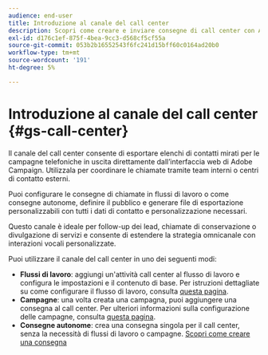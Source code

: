 ```yaml
---
audience: end-user
title: Introduzione al canale del call center
description: Scopri come creare e inviare consegne di call center con Adobe Campaign Web
exl-id: d176c1ef-875f-4bea-9cc3-d568cf5cf55a
source-git-commit: 053b2b16552543f6fc241d15bff60c0164ad20b0
workflow-type: tm+mt
source-wordcount: '191'
ht-degree: 5%

---
```


# Introduzione al canale del call center {#gs-call-center}

Il canale del call center consente di esportare elenchi di contatti mirati per le campagne telefoniche in uscita direttamente dall’interfaccia web di Adobe Campaign. Utilizzala per coordinare le chiamate tramite team interni o centri di contatto esterni.

Puoi configurare le consegne di chiamate in flussi di lavoro o come consegne autonome, definire il pubblico e generare file di esportazione personalizzabili con tutti i dati di contatto e personalizzazione necessari.

Questo canale è ideale per follow-up dei lead, chiamate di conservazione o divulgazione di servizi e consente di estendere la strategia omnicanale con interazioni vocali personalizzate.

Puoi utilizzare il canale del call center in uno dei seguenti modi:

* **Flussi di lavoro**: aggiungi un&#39;attività call center al flusso di lavoro e configura le impostazioni e il contenuto di base. Per istruzioni dettagliate su come configurare il flusso di lavoro, consulta [questa pagina](../workflows/gs-workflow-creation.md).
* **Campagne**: una volta creata una campagna, puoi aggiungere una consegna al call center. Per ulteriori informazioni sulla configurazione delle campagne, consulta [questa pagina](../campaigns/gs-campaigns.md).
* **Consegne autonome**: crea una consegna singola per il call center, senza la necessità di flussi di lavoro o campagne. [Scopri come creare una consegna](../msg/gs-deliveries.md)

<!--
<table style="table-layout:fixed"><tr style="border: 0;">
<td>
<a href="create-push.md">
<img alt="Create a push delivery" src="assets/do-not-localize/push_create.jpeg">
</a>
<div><a href="create-push.md"><strong>Create a push delivery</strong>
</div>
<p>
</td>
<td>
<a href="content-push.md">
<img alt="Design a push delivery" src="assets/do-not-localize/push_design.jpeg">
</a>
<div>
<a href="content-push.md"><strong>Design a push delivery<strong></strong></a>
</div>
<p></td>
<td>
<a href="send-push.md">
<img alt="Send a push delivery" src="assets/do-not-localize/push_send.jpeg">
</a>
<div>
<a href="send-push.md"><strong>Send a push delivery</strong></a>
</div>
<p>
</td>
<td>
<a href="send-push.md">
<img alt="Push delivery report" src="assets/do-not-localize/push_report.jpeg">
</a>
<div>
<a href="send-push.md"><strong>Push delivery report</strong></a>
</div>
<p>
</td>
</tr></table>
-->
